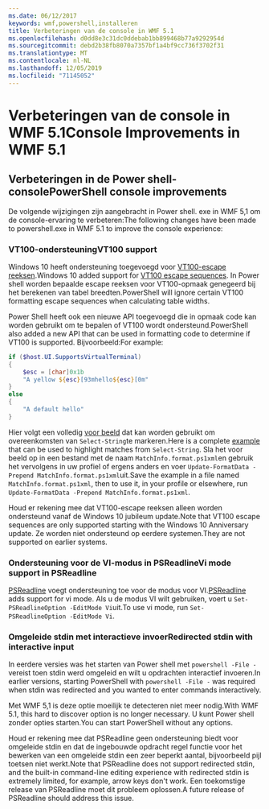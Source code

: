 ```yaml
---
ms.date: 06/12/2017
keywords: wmf,powershell,installeren
title: Verbeteringen van de console in WMF 5.1
ms.openlocfilehash: d0dd8e3c31dc0ddebab1bb899468b77a9292954d
ms.sourcegitcommit: debd2b38fb8070a7357bf1a4bf9cc736f3702f31
ms.translationtype: MT
ms.contentlocale: nl-NL
ms.lasthandoff: 12/05/2019
ms.locfileid: "71145052"
---
```

# <a name="console-improvements-in-wmf-51"></a><span data-ttu-id="fce46-103">Verbeteringen van de console in WMF 5.1</span><span class="sxs-lookup"><span data-stu-id="fce46-103">Console Improvements in WMF 5.1</span></span>

## <a name="powershell-console-improvements"></a><span data-ttu-id="fce46-104">Verbeteringen in de Power shell-console</span><span class="sxs-lookup"><span data-stu-id="fce46-104">PowerShell console improvements</span></span>

<span data-ttu-id="fce46-105">De volgende wijzigingen zijn aangebracht in Power shell. exe in WMF 5,1 om de console-ervaring te verbeteren:</span><span class="sxs-lookup"><span data-stu-id="fce46-105">The following changes have been made to powershell.exe in WMF 5.1 to improve the console experience:</span></span>

### <a name="vt100-support"></a><span data-ttu-id="fce46-106">VT100-ondersteuning</span><span class="sxs-lookup"><span data-stu-id="fce46-106">VT100 support</span></span>

<span data-ttu-id="fce46-107">Windows 10 heeft ondersteuning toegevoegd voor [VT100-escape reeksen](/windows/console/console-virtual-terminal-sequences).</span><span class="sxs-lookup"><span data-stu-id="fce46-107">Windows 10 added support for [VT100 escape sequences](/windows/console/console-virtual-terminal-sequences).</span></span>
<span data-ttu-id="fce46-108">In Power shell worden bepaalde escape reeksen voor VT100-opmaak genegeerd bij het berekenen van tabel breedten.</span><span class="sxs-lookup"><span data-stu-id="fce46-108">PowerShell will ignore certain VT100 formatting escape sequences when calculating table widths.</span></span>

<span data-ttu-id="fce46-109">Power Shell heeft ook een nieuwe API toegevoegd die in opmaak code kan worden gebruikt om te bepalen of VT100 wordt ondersteund.</span><span class="sxs-lookup"><span data-stu-id="fce46-109">PowerShell also added a new API that can be used in formatting code to determine if VT100 is supported.</span></span> <span data-ttu-id="fce46-110">Bijvoorbeeld:</span><span class="sxs-lookup"><span data-stu-id="fce46-110">For example:</span></span>

```powershell
if ($host.UI.SupportsVirtualTerminal)
{
    $esc = [char]0x1b
    "A yellow ${esc}[93mhello${esc}[0m"
}
else
{
    "A default hello"
}
```

<span data-ttu-id="fce46-111">Hier volgt een volledig [voor beeld](https://gist.github.com/lzybkr/dcb973dccd54900b67783c48083c28f7) dat kan worden gebruikt om overeenkomsten van `Select-String`te markeren.</span><span class="sxs-lookup"><span data-stu-id="fce46-111">Here is a complete [example](https://gist.github.com/lzybkr/dcb973dccd54900b67783c48083c28f7) that can be used to highlight matches from `Select-String`.</span></span> <span data-ttu-id="fce46-112">Sla het voor beeld op in een bestand met de naam `MatchInfo.format.ps1xml`en gebruik het vervolgens in uw profiel of ergens anders en voer `Update-FormatData -Prepend MatchInfo.format.ps1xml`uit.</span><span class="sxs-lookup"><span data-stu-id="fce46-112">Save the example in a file named `MatchInfo.format.ps1xml`, then to use it, in your profile or elsewhere, run `Update-FormatData -Prepend MatchInfo.format.ps1xml`.</span></span>

<span data-ttu-id="fce46-113">Houd er rekening mee dat VT100-escape reeksen alleen worden ondersteund vanaf de Windows 10 jubileum update.</span><span class="sxs-lookup"><span data-stu-id="fce46-113">Note that VT100 escape sequences are only supported starting with the Windows 10 Anniversary update.</span></span>
<span data-ttu-id="fce46-114">Ze worden niet ondersteund op eerdere systemen.</span><span class="sxs-lookup"><span data-stu-id="fce46-114">They are not supported on earlier systems.</span></span>

### <a name="vi-mode-support-in-psreadline"></a><span data-ttu-id="fce46-115">Ondersteuning voor de VI-modus in PSReadline</span><span class="sxs-lookup"><span data-stu-id="fce46-115">Vi mode support in PSReadline</span></span>

<span data-ttu-id="fce46-116">[PSReadline](https://github.com/PowerShell/PSReadLine) voegt ondersteuning toe voor de modus voor VI.</span><span class="sxs-lookup"><span data-stu-id="fce46-116">[PSReadline](https://github.com/PowerShell/PSReadLine) adds support for vi mode.</span></span> <span data-ttu-id="fce46-117">Als u de modus VI wilt gebruiken, voert u `Set-PSReadlineOption -EditMode Vi`uit.</span><span class="sxs-lookup"><span data-stu-id="fce46-117">To use vi mode, run `Set-PSReadlineOption -EditMode Vi`.</span></span>

### <a name="redirected-stdin-with-interactive-input"></a><span data-ttu-id="fce46-118">Omgeleide stdin met interactieve invoer</span><span class="sxs-lookup"><span data-stu-id="fce46-118">Redirected stdin with interactive input</span></span>

<span data-ttu-id="fce46-119">In eerdere versies was het starten van Power shell met `powershell -File -` vereist toen stdin werd omgeleid en wilt u opdrachten interactief invoeren.</span><span class="sxs-lookup"><span data-stu-id="fce46-119">In earlier versions, starting PowerShell with `powershell -File -` was required when stdin was redirected and you wanted to enter commands interactively.</span></span>

<span data-ttu-id="fce46-120">Met WMF 5,1 is deze optie moeilijk te detecteren niet meer nodig.</span><span class="sxs-lookup"><span data-stu-id="fce46-120">With WMF 5.1, this hard to discover option is no longer necessary.</span></span> <span data-ttu-id="fce46-121">U kunt Power shell zonder opties starten.</span><span class="sxs-lookup"><span data-stu-id="fce46-121">You can start PowerShell without any options.</span></span>

<span data-ttu-id="fce46-122">Houd er rekening mee dat PSReadline geen ondersteuning biedt voor omgeleide stdin en dat de ingebouwde opdracht regel functie voor het bewerken van een omgeleide stdin een zeer beperkt aantal, bijvoorbeeld pijl toetsen niet werkt.</span><span class="sxs-lookup"><span data-stu-id="fce46-122">Note that PSReadline does not support redirected stdin, and the built-in command-line editing experience with redirected stdin is extremely limited, for example, arrow keys don't work.</span></span> <span data-ttu-id="fce46-123">Een toekomstige release van PSReadline moet dit probleem oplossen.</span><span class="sxs-lookup"><span data-stu-id="fce46-123">A future release of PSReadline should address this issue.</span></span>